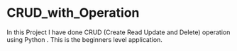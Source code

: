 # CRUD_with_Operation

In this Project I have done CRUD (Create Read Update and Delete) operation using Python . This is the beginners level application.
